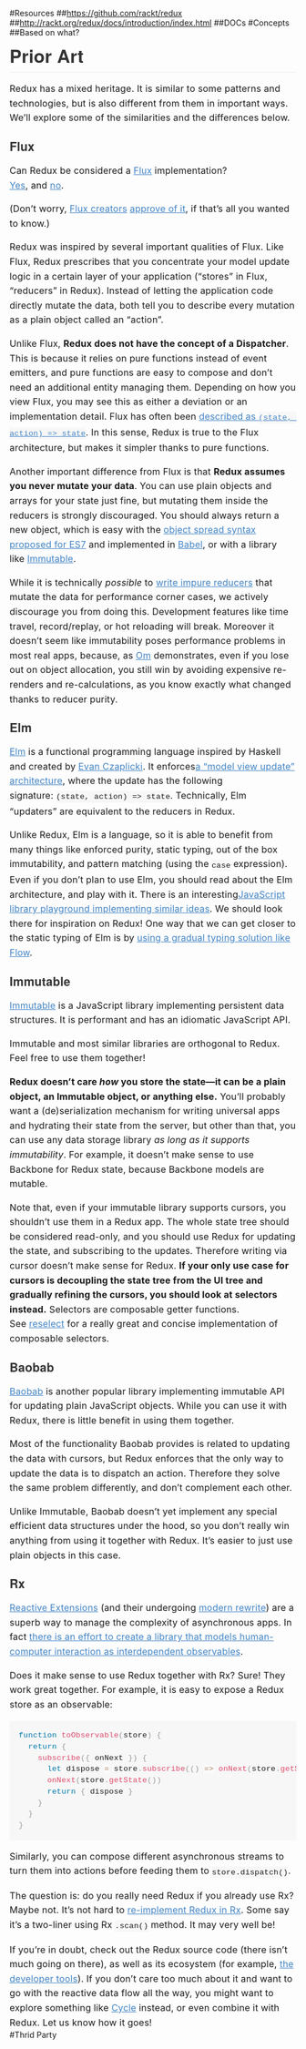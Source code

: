 #Resources
##https://github.com/rackt/redux
##http://rackt.org/redux/docs/introduction/index.html
##DOCs
#Concepts
##Based on what?
<h1 id="prior-art" style="box-sizing: border-box; -webkit-tap-highlight-color: transparent; -webkit-font-smoothing: antialiased; font-size: 2.25em; margin-bottom: 16px; line-height: 1.2; position: relative; padding-bottom: 0.3em; border-bottom-width: 1px; border-bottom-style: solid; border-bottom-color: rgb(238, 238, 238); color: rgb(51, 51, 51); font-family: 'Helvetica Neue', Helvetica, Arial, sans-serif; letter-spacing: 0.2px; margin-top: 0px !important;">Prior Art</h1><p style="box-sizing: border-box; -webkit-tap-highlight-color: transparent; -webkit-font-smoothing: antialiased; margin-bottom: 16px; font-size: 16px; letter-spacing: 0.2px; line-height: 25.6px;">Redux has a mixed heritage. It is similar to some patterns and technologies, but is also different from them in important ways. We’ll explore some of the similarities and the differences below.</p><h3 id="flux" style="box-sizing: border-box; -webkit-tap-highlight-color: transparent; -webkit-font-smoothing: antialiased; margin-top: 1em; margin-bottom: 16px; line-height: 1.43; font-size: 1.5em; position: relative; color: rgb(51, 51, 51); font-family: 'Helvetica Neue', Helvetica, Arial, sans-serif; letter-spacing: 0.2px;">Flux</h3><p style="box-sizing: border-box; -webkit-tap-highlight-color: transparent; -webkit-font-smoothing: antialiased; margin-bottom: 16px; font-size: 16px; letter-spacing: 0.2px; line-height: 25.6px;">Can Redux be considered a&nbsp;<a href="https://facebook.github.io/flux/" target="_blank" style="box-sizing: border-box; -webkit-tap-highlight-color: transparent; -webkit-font-smoothing: antialiased; color: rgb(65, 131, 196); background: transparent;">Flux</a>&nbsp;implementation?<br style="box-sizing: border-box; -webkit-tap-highlight-color: transparent; -webkit-font-smoothing: antialiased;"><a href="https://twitter.com/fisherwebdev/status/616278911886884864" target="_blank" style="box-sizing: border-box; -webkit-tap-highlight-color: transparent; -webkit-font-smoothing: antialiased; color: rgb(65, 131, 196); background: transparent;">Yes</a>, and&nbsp;<a href="https://twitter.com/andrestaltz/status/616270755605708800" target="_blank" style="box-sizing: border-box; -webkit-tap-highlight-color: transparent; -webkit-font-smoothing: antialiased; color: rgb(65, 131, 196); background: transparent;">no</a>.</p><p style="box-sizing: border-box; -webkit-tap-highlight-color: transparent; -webkit-font-smoothing: antialiased; margin-bottom: 16px; font-size: 16px; letter-spacing: 0.2px; line-height: 25.6px;">(Don’t worry,&nbsp;<a href="https://twitter.com/jingc/status/616608251463909376" target="_blank" style="box-sizing: border-box; -webkit-tap-highlight-color: transparent; -webkit-font-smoothing: antialiased; color: rgb(65, 131, 196); background: transparent;">Flux creators</a>&nbsp;<a href="https://twitter.com/fisherwebdev/status/616286955693682688" target="_blank" style="box-sizing: border-box; -webkit-tap-highlight-color: transparent; -webkit-font-smoothing: antialiased; color: rgb(65, 131, 196); background: transparent;">approve of it</a>, if that’s all you wanted to know.)</p><p style="box-sizing: border-box; -webkit-tap-highlight-color: transparent; -webkit-font-smoothing: antialiased; margin-bottom: 16px; font-size: 16px; letter-spacing: 0.2px; line-height: 25.6px;">Redux was inspired by several important qualities of Flux. Like Flux, Redux prescribes that you concentrate your model update logic in a certain layer of your application (“stores” in Flux, “reducers” in Redux). Instead of letting the application code directly mutate the data, both tell you to describe every mutation as a plain object called an “action”.</p><p style="box-sizing: border-box; -webkit-tap-highlight-color: transparent; -webkit-font-smoothing: antialiased; margin-bottom: 16px; font-size: 16px; letter-spacing: 0.2px; line-height: 25.6px;">Unlike Flux,&nbsp;<strong style="box-sizing: border-box; -webkit-tap-highlight-color: transparent; -webkit-font-smoothing: antialiased;">Redux does not have the concept of a Dispatcher</strong>. This is because it relies on pure functions instead of event emitters, and pure functions are easy to compose and don’t need an additional entity managing them. Depending on how you view Flux, you may see this as either a deviation or an implementation detail. Flux has often been&nbsp;<a href="https://speakerdeck.com/jmorrell/jsconf-uy-flux-those-who-forget-the-past-dot-dot-dot-1" target="_blank" style="box-sizing: border-box; -webkit-tap-highlight-color: transparent; -webkit-font-smoothing: antialiased; color: rgb(65, 131, 196); background: transparent;">described as&nbsp;<code style="box-sizing: border-box; -webkit-tap-highlight-color: transparent; -webkit-font-smoothing: antialiased; font-family: Consolas, 'Liberation Mono', Menlo, Courier, monospace; font-size: 13.6px; direction: ltr; padding: 0.2em 0px; margin: 0px; background-color: rgb(247, 247, 247);">(state, action) =&gt; state</code></a>. In this sense, Redux is true to the Flux architecture, but makes it simpler thanks to pure functions.</p><p style="box-sizing: border-box; -webkit-tap-highlight-color: transparent; -webkit-font-smoothing: antialiased; margin-bottom: 16px; font-size: 16px; letter-spacing: 0.2px; line-height: 25.6px;">Another important difference from Flux is that&nbsp;<strong style="box-sizing: border-box; -webkit-tap-highlight-color: transparent; -webkit-font-smoothing: antialiased;">Redux assumes you never mutate your data</strong>. You can use plain objects and arrays for your state just fine, but mutating them inside the reducers is strongly discouraged. You should always return a new object, which is easy with the&nbsp;<a href="https://github.com/sebmarkbage/ecmascript-rest-spread" target="_blank" style="box-sizing: border-box; -webkit-tap-highlight-color: transparent; -webkit-font-smoothing: antialiased; color: rgb(65, 131, 196); background: transparent;">object spread syntax proposed for ES7</a>&nbsp;and implemented in&nbsp;<a href="http://babeljs.io/" target="_blank" style="box-sizing: border-box; -webkit-tap-highlight-color: transparent; -webkit-font-smoothing: antialiased; color: rgb(65, 131, 196); background: transparent;">Babel</a>, or with a library like&nbsp;<a href="https://facebook.github.io/immutable-js" target="_blank" style="box-sizing: border-box; -webkit-tap-highlight-color: transparent; -webkit-font-smoothing: antialiased; color: rgb(65, 131, 196); background: transparent;">Immutable</a>.</p><p style="box-sizing: border-box; -webkit-tap-highlight-color: transparent; -webkit-font-smoothing: antialiased; margin-bottom: 16px; font-size: 16px; letter-spacing: 0.2px; line-height: 25.6px;">While it is technically&nbsp;<em style="box-sizing: border-box; -webkit-tap-highlight-color: transparent; -webkit-font-smoothing: antialiased;">possible</em>&nbsp;to&nbsp;<a href="https://github.com/rackt/redux/issues/328#issuecomment-125035516" target="_blank" style="box-sizing: border-box; -webkit-tap-highlight-color: transparent; -webkit-font-smoothing: antialiased; color: rgb(65, 131, 196); background: transparent;">write impure reducers</a>&nbsp;that mutate the data for performance corner cases, we actively discourage you from doing this. Development features like time travel, record/replay, or hot reloading will break. Moreover it doesn’t seem like immutability poses performance problems in most real apps, because, as&nbsp;<a href="https://github.com/omcljs/om" target="_blank" style="box-sizing: border-box; -webkit-tap-highlight-color: transparent; -webkit-font-smoothing: antialiased; color: rgb(65, 131, 196); background: transparent;">Om</a>&nbsp;demonstrates, even if you lose out on object allocation, you still win by avoiding expensive re-renders and re-calculations, as you know exactly what changed thanks to reducer purity.</p><h3 id="elm" style="box-sizing: border-box; -webkit-tap-highlight-color: transparent; -webkit-font-smoothing: antialiased; margin-top: 1em; margin-bottom: 16px; line-height: 1.43; font-size: 1.5em; position: relative; color: rgb(51, 51, 51); font-family: 'Helvetica Neue', Helvetica, Arial, sans-serif; letter-spacing: 0.2px;">Elm</h3><p style="box-sizing: border-box; -webkit-tap-highlight-color: transparent; -webkit-font-smoothing: antialiased; margin-bottom: 16px; font-size: 16px; letter-spacing: 0.2px; line-height: 25.6px;"><a href="http://elm-lang.org/" target="_blank" style="box-sizing: border-box; -webkit-tap-highlight-color: transparent; -webkit-font-smoothing: antialiased; color: rgb(65, 131, 196); background: transparent;">Elm</a>&nbsp;is a functional programming language inspired by Haskell and created by&nbsp;<a href="https://twitter.com/czaplic" target="_blank" style="box-sizing: border-box; -webkit-tap-highlight-color: transparent; -webkit-font-smoothing: antialiased; color: rgb(65, 131, 196); background: transparent;">Evan Czaplicki</a>. It enforces<a href="https://github.com/evancz/elm-architecture-tutorial/" target="_blank" style="box-sizing: border-box; -webkit-tap-highlight-color: transparent; -webkit-font-smoothing: antialiased; color: rgb(65, 131, 196); background: transparent;">a “model view update” architecture</a>, where the update has the following signature:&nbsp;<code style="box-sizing: border-box; -webkit-tap-highlight-color: transparent; -webkit-font-smoothing: antialiased; font-family: Consolas, 'Liberation Mono', Menlo, Courier, monospace; font-size: 13.6px; direction: ltr; padding: 0.2em 0px; margin: 0px; background-color: rgb(247, 247, 247);">(state, action) =&gt; state</code>. Technically, Elm “updaters” are equivalent to the reducers in Redux.</p><p style="box-sizing: border-box; -webkit-tap-highlight-color: transparent; -webkit-font-smoothing: antialiased; margin-bottom: 16px; font-size: 16px; letter-spacing: 0.2px; line-height: 25.6px;">Unlike Redux, Elm is a language, so it is able to benefit from many things like enforced purity, static typing, out of the box immutability, and pattern matching (using the&nbsp;<code style="box-sizing: border-box; -webkit-tap-highlight-color: transparent; -webkit-font-smoothing: antialiased; font-family: Consolas, 'Liberation Mono', Menlo, Courier, monospace; font-size: 13.6px; direction: ltr; padding: 0.2em 0px; margin: 0px; background-color: rgb(247, 247, 247);">case</code>&nbsp;expression). Even if you don’t plan to use Elm, you should read about the Elm architecture, and play with it. There is an interesting<a href="https://github.com/paldepind/noname-functional-frontend-framework" target="_blank" style="box-sizing: border-box; -webkit-tap-highlight-color: transparent; -webkit-font-smoothing: antialiased; color: rgb(65, 131, 196); background: transparent;">JavaScript library playground implementing similar ideas</a>. We should look there for inspiration on Redux! One way that we can get closer to the static typing of Elm is by&nbsp;<a href="https://github.com/rackt/redux/issues/290" target="_blank" style="box-sizing: border-box; -webkit-tap-highlight-color: transparent; -webkit-font-smoothing: antialiased; color: rgb(65, 131, 196); background: transparent;">using a gradual typing solution like Flow</a>.</p><h3 id="immutable" style="box-sizing: border-box; -webkit-tap-highlight-color: transparent; -webkit-font-smoothing: antialiased; margin-top: 1em; margin-bottom: 16px; line-height: 1.43; font-size: 1.5em; position: relative; color: rgb(51, 51, 51); font-family: 'Helvetica Neue', Helvetica, Arial, sans-serif; letter-spacing: 0.2px;">Immutable</h3><p style="box-sizing: border-box; -webkit-tap-highlight-color: transparent; -webkit-font-smoothing: antialiased; margin-bottom: 16px; font-size: 16px; letter-spacing: 0.2px; line-height: 25.6px;"><a href="https://facebook.github.io/immutable-js" target="_blank" style="box-sizing: border-box; -webkit-tap-highlight-color: transparent; -webkit-font-smoothing: antialiased; color: rgb(65, 131, 196); background: transparent;">Immutable</a>&nbsp;is a JavaScript library implementing persistent data structures. It is performant and has an idiomatic JavaScript API.</p><p style="box-sizing: border-box; -webkit-tap-highlight-color: transparent; -webkit-font-smoothing: antialiased; margin-bottom: 16px; font-size: 16px; letter-spacing: 0.2px; line-height: 25.6px;">Immutable and most similar libraries are orthogonal to Redux. Feel free to use them together!</p><p style="box-sizing: border-box; -webkit-tap-highlight-color: transparent; -webkit-font-smoothing: antialiased; margin-bottom: 16px; font-size: 16px; letter-spacing: 0.2px; line-height: 25.6px;"><strong style="box-sizing: border-box; -webkit-tap-highlight-color: transparent; -webkit-font-smoothing: antialiased;">Redux doesn’t care&nbsp;<em style="box-sizing: border-box; -webkit-tap-highlight-color: transparent; -webkit-font-smoothing: antialiased;">how</em>&nbsp;you store the state—it can be a plain object, an Immutable object, or anything else.</strong>&nbsp;You’ll probably want a (de)serialization mechanism for writing universal apps and hydrating their state from the server, but other than that, you can use any data storage library&nbsp;<em style="box-sizing: border-box; -webkit-tap-highlight-color: transparent; -webkit-font-smoothing: antialiased;">as long as it supports immutability</em>. For example, it doesn’t make sense to use Backbone for Redux state, because Backbone models are mutable.</p><p style="box-sizing: border-box; -webkit-tap-highlight-color: transparent; -webkit-font-smoothing: antialiased; margin-bottom: 16px; font-size: 16px; letter-spacing: 0.2px; line-height: 25.6px;">Note that, even if your immutable library supports cursors, you shouldn’t use them in a Redux app. The whole state tree should be considered read-only, and you should use Redux for updating the state, and subscribing to the updates. Therefore writing via cursor doesn’t make sense for Redux.&nbsp;<strong style="box-sizing: border-box; -webkit-tap-highlight-color: transparent; -webkit-font-smoothing: antialiased;">If your only use case for cursors is decoupling the state tree from the UI tree and gradually refining the cursors, you should look at selectors instead.</strong>&nbsp;Selectors are composable getter functions. See&nbsp;<a href="http://github.com/faassen/reselect" target="_blank" style="box-sizing: border-box; -webkit-tap-highlight-color: transparent; -webkit-font-smoothing: antialiased; color: rgb(65, 131, 196); background: transparent;">reselect</a>&nbsp;for a really great and concise implementation of composable selectors.</p><h3 id="baobab" style="box-sizing: border-box; -webkit-tap-highlight-color: transparent; -webkit-font-smoothing: antialiased; margin-top: 1em; margin-bottom: 16px; line-height: 1.43; font-size: 1.5em; position: relative; color: rgb(51, 51, 51); font-family: 'Helvetica Neue', Helvetica, Arial, sans-serif; letter-spacing: 0.2px;">Baobab</h3><p style="box-sizing: border-box; -webkit-tap-highlight-color: transparent; -webkit-font-smoothing: antialiased; margin-bottom: 16px; font-size: 16px; letter-spacing: 0.2px; line-height: 25.6px;"><a href="https://github.com/Yomguithereal/baobab" target="_blank" style="box-sizing: border-box; -webkit-tap-highlight-color: transparent; -webkit-font-smoothing: antialiased; color: rgb(65, 131, 196); background: transparent;">Baobab</a>&nbsp;is another popular library implementing immutable API for updating plain JavaScript objects. While you can use it with Redux, there is little benefit in using them together.</p><p style="box-sizing: border-box; -webkit-tap-highlight-color: transparent; -webkit-font-smoothing: antialiased; margin-bottom: 16px; font-size: 16px; letter-spacing: 0.2px; line-height: 25.6px;">Most of the functionality Baobab provides is related to updating the data with cursors, but Redux enforces that the only way to update the data is to dispatch an action. Therefore they solve the same problem differently, and don’t complement each other.</p><p style="box-sizing: border-box; -webkit-tap-highlight-color: transparent; -webkit-font-smoothing: antialiased; margin-bottom: 16px; font-size: 16px; letter-spacing: 0.2px; line-height: 25.6px;">Unlike Immutable, Baobab doesn’t yet implement any special efficient data structures under the hood, so you don’t really win anything from using it together with Redux. It’s easier to just use plain objects in this case.</p><h3 id="rx" style="box-sizing: border-box; -webkit-tap-highlight-color: transparent; -webkit-font-smoothing: antialiased; margin-top: 1em; margin-bottom: 16px; line-height: 1.43; font-size: 1.5em; position: relative; color: rgb(51, 51, 51); font-family: 'Helvetica Neue', Helvetica, Arial, sans-serif; letter-spacing: 0.2px;">Rx</h3><p style="box-sizing: border-box; -webkit-tap-highlight-color: transparent; -webkit-font-smoothing: antialiased; margin-bottom: 16px; font-size: 16px; letter-spacing: 0.2px; line-height: 25.6px;"><a href="https://github.com/Reactive-Extensions/RxJS" target="_blank" style="box-sizing: border-box; -webkit-tap-highlight-color: transparent; -webkit-font-smoothing: antialiased; color: rgb(65, 131, 196); background: transparent;">Reactive Extensions</a>&nbsp;(and their undergoing&nbsp;<a href="https://github.com/ReactiveX/RxJS" target="_blank" style="box-sizing: border-box; -webkit-tap-highlight-color: transparent; -webkit-font-smoothing: antialiased; color: rgb(65, 131, 196); background: transparent;">modern rewrite</a>) are a superb way to manage the complexity of asynchronous apps. In fact&nbsp;<a href="http://cycle.js.org/" target="_blank" style="box-sizing: border-box; -webkit-tap-highlight-color: transparent; -webkit-font-smoothing: antialiased; color: rgb(65, 131, 196); background: transparent;">there is an effort to create a library that models human-computer interaction as interdependent observables</a>.</p><p style="box-sizing: border-box; -webkit-tap-highlight-color: transparent; -webkit-font-smoothing: antialiased; margin-bottom: 16px; font-size: 16px; letter-spacing: 0.2px; line-height: 25.6px;">Does it make sense to use Redux together with Rx? Sure! They work great together. For example, it is easy to expose a Redux store as an observable:</p><pre style="box-sizing: border-box; -webkit-tap-highlight-color: transparent; -webkit-font-smoothing: antialiased; font-family: Consolas, 'Liberation Mono', Menlo, Courier, monospace; font-size: 13.6px; overflow: auto; direction: ltr; margin-bottom: 16px; padding: 16px; line-height: 1.45; border: 0px; border-radius: 3px; word-wrap: normal; letter-spacing: 0.2px; background-color: rgb(247, 247, 247);"><code class="lang-js" style="box-sizing: border-box; -webkit-tap-highlight-color: transparent; -webkit-font-smoothing: antialiased; font-family: Consolas, 'Liberation Mono', Menlo, Courier, monospace; font-size: 13.6px; direction: ltr; margin: 0px; white-space: pre; display: inline; max-width: initial; overflow: initial; line-height: inherit; word-wrap: normal; background-image: initial; background-attachment: initial; background-size: initial; background-origin: initial; background-clip: initial; background-position: initial; background-repeat: initial;"><span class="token keyword" style="box-sizing: border-box; -webkit-tap-highlight-color: transparent; -webkit-font-smoothing: antialiased; color: rgb(0, 119, 170);">function</span> <span class="token function" style="box-sizing: border-box; -webkit-tap-highlight-color: transparent; -webkit-font-smoothing: antialiased; color: rgb(221, 74, 104);">toObservable</span><span class="token punctuation" style="box-sizing: border-box; -webkit-tap-highlight-color: transparent; -webkit-font-smoothing: antialiased; color: rgb(153, 153, 153);">(</span>store<span class="token punctuation" style="box-sizing: border-box; -webkit-tap-highlight-color: transparent; -webkit-font-smoothing: antialiased; color: rgb(153, 153, 153);">)</span> <span class="token punctuation" style="box-sizing: border-box; -webkit-tap-highlight-color: transparent; -webkit-font-smoothing: antialiased; color: rgb(153, 153, 153);">{</span>
  <span class="token keyword" style="box-sizing: border-box; -webkit-tap-highlight-color: transparent; -webkit-font-smoothing: antialiased; color: rgb(0, 119, 170);">return</span> <span class="token punctuation" style="box-sizing: border-box; -webkit-tap-highlight-color: transparent; -webkit-font-smoothing: antialiased; color: rgb(153, 153, 153);">{</span>
    <span class="token function" style="box-sizing: border-box; -webkit-tap-highlight-color: transparent; -webkit-font-smoothing: antialiased; color: rgb(221, 74, 104);">subscribe</span><span class="token punctuation" style="box-sizing: border-box; -webkit-tap-highlight-color: transparent; -webkit-font-smoothing: antialiased; color: rgb(153, 153, 153);">(</span><span class="token punctuation" style="box-sizing: border-box; -webkit-tap-highlight-color: transparent; -webkit-font-smoothing: antialiased; color: rgb(153, 153, 153);">{</span> onNext <span class="token punctuation" style="box-sizing: border-box; -webkit-tap-highlight-color: transparent; -webkit-font-smoothing: antialiased; color: rgb(153, 153, 153);">}</span><span class="token punctuation" style="box-sizing: border-box; -webkit-tap-highlight-color: transparent; -webkit-font-smoothing: antialiased; color: rgb(153, 153, 153);">)</span> <span class="token punctuation" style="box-sizing: border-box; -webkit-tap-highlight-color: transparent; -webkit-font-smoothing: antialiased; color: rgb(153, 153, 153);">{</span>
      <span class="token keyword" style="box-sizing: border-box; -webkit-tap-highlight-color: transparent; -webkit-font-smoothing: antialiased; color: rgb(0, 119, 170);">let</span> dispose <span class="token operator" style="box-sizing: border-box; -webkit-tap-highlight-color: transparent; -webkit-font-smoothing: antialiased; color: rgb(166, 127, 89); background: rgba(255, 255, 255, 0.498039);">=</span> store<span class="token punctuation" style="box-sizing: border-box; -webkit-tap-highlight-color: transparent; -webkit-font-smoothing: antialiased; color: rgb(153, 153, 153);">.</span><span class="token function" style="box-sizing: border-box; -webkit-tap-highlight-color: transparent; -webkit-font-smoothing: antialiased; color: rgb(221, 74, 104);">subscribe</span><span class="token punctuation" style="box-sizing: border-box; -webkit-tap-highlight-color: transparent; -webkit-font-smoothing: antialiased; color: rgb(153, 153, 153);">(</span><span class="token punctuation" style="box-sizing: border-box; -webkit-tap-highlight-color: transparent; -webkit-font-smoothing: antialiased; color: rgb(153, 153, 153);">(</span><span class="token punctuation" style="box-sizing: border-box; -webkit-tap-highlight-color: transparent; -webkit-font-smoothing: antialiased; color: rgb(153, 153, 153);">)</span> <span class="token operator" style="box-sizing: border-box; -webkit-tap-highlight-color: transparent; -webkit-font-smoothing: antialiased; color: rgb(166, 127, 89); background: rgba(255, 255, 255, 0.498039);">=</span><span class="token operator" style="box-sizing: border-box; -webkit-tap-highlight-color: transparent; -webkit-font-smoothing: antialiased; color: rgb(166, 127, 89); background: rgba(255, 255, 255, 0.498039);">&gt;</span> <span class="token function" style="box-sizing: border-box; -webkit-tap-highlight-color: transparent; -webkit-font-smoothing: antialiased; color: rgb(221, 74, 104);">onNext</span><span class="token punctuation" style="box-sizing: border-box; -webkit-tap-highlight-color: transparent; -webkit-font-smoothing: antialiased; color: rgb(153, 153, 153);">(</span>store<span class="token punctuation" style="box-sizing: border-box; -webkit-tap-highlight-color: transparent; -webkit-font-smoothing: antialiased; color: rgb(153, 153, 153);">.</span><span class="token function" style="box-sizing: border-box; -webkit-tap-highlight-color: transparent; -webkit-font-smoothing: antialiased; color: rgb(221, 74, 104);">getState</span><span class="token punctuation" style="box-sizing: border-box; -webkit-tap-highlight-color: transparent; -webkit-font-smoothing: antialiased; color: rgb(153, 153, 153);">(</span><span class="token punctuation" style="box-sizing: border-box; -webkit-tap-highlight-color: transparent; -webkit-font-smoothing: antialiased; color: rgb(153, 153, 153);">)</span><span class="token punctuation" style="box-sizing: border-box; -webkit-tap-highlight-color: transparent; -webkit-font-smoothing: antialiased; color: rgb(153, 153, 153);">)</span><span class="token punctuation" style="box-sizing: border-box; -webkit-tap-highlight-color: transparent; -webkit-font-smoothing: antialiased; color: rgb(153, 153, 153);">)</span>
      <span class="token function" style="box-sizing: border-box; -webkit-tap-highlight-color: transparent; -webkit-font-smoothing: antialiased; color: rgb(221, 74, 104);">onNext</span><span class="token punctuation" style="box-sizing: border-box; -webkit-tap-highlight-color: transparent; -webkit-font-smoothing: antialiased; color: rgb(153, 153, 153);">(</span>store<span class="token punctuation" style="box-sizing: border-box; -webkit-tap-highlight-color: transparent; -webkit-font-smoothing: antialiased; color: rgb(153, 153, 153);">.</span><span class="token function" style="box-sizing: border-box; -webkit-tap-highlight-color: transparent; -webkit-font-smoothing: antialiased; color: rgb(221, 74, 104);">getState</span><span class="token punctuation" style="box-sizing: border-box; -webkit-tap-highlight-color: transparent; -webkit-font-smoothing: antialiased; color: rgb(153, 153, 153);">(</span><span class="token punctuation" style="box-sizing: border-box; -webkit-tap-highlight-color: transparent; -webkit-font-smoothing: antialiased; color: rgb(153, 153, 153);">)</span><span class="token punctuation" style="box-sizing: border-box; -webkit-tap-highlight-color: transparent; -webkit-font-smoothing: antialiased; color: rgb(153, 153, 153);">)</span>
      <span class="token keyword" style="box-sizing: border-box; -webkit-tap-highlight-color: transparent; -webkit-font-smoothing: antialiased; color: rgb(0, 119, 170);">return</span> <span class="token punctuation" style="box-sizing: border-box; -webkit-tap-highlight-color: transparent; -webkit-font-smoothing: antialiased; color: rgb(153, 153, 153);">{</span> dispose <span class="token punctuation" style="box-sizing: border-box; -webkit-tap-highlight-color: transparent; -webkit-font-smoothing: antialiased; color: rgb(153, 153, 153);">}</span>
    <span class="token punctuation" style="box-sizing: border-box; -webkit-tap-highlight-color: transparent; -webkit-font-smoothing: antialiased; color: rgb(153, 153, 153);">}</span>
  <span class="token punctuation" style="box-sizing: border-box; -webkit-tap-highlight-color: transparent; -webkit-font-smoothing: antialiased; color: rgb(153, 153, 153);">}</span>
<span class="token punctuation" style="box-sizing: border-box; -webkit-tap-highlight-color: transparent; -webkit-font-smoothing: antialiased; color: rgb(153, 153, 153);">}</span>
</code></pre><p style="box-sizing: border-box; -webkit-tap-highlight-color: transparent; -webkit-font-smoothing: antialiased; margin-bottom: 16px; font-size: 16px; letter-spacing: 0.2px; line-height: 25.6px;">Similarly, you can compose different asynchronous streams to turn them into actions before feeding them to&nbsp;<code style="box-sizing: border-box; -webkit-tap-highlight-color: transparent; -webkit-font-smoothing: antialiased; font-family: Consolas, 'Liberation Mono', Menlo, Courier, monospace; font-size: 13.6px; direction: ltr; padding: 0.2em 0px; margin: 0px; background-color: rgb(247, 247, 247);">store.dispatch()</code>.</p><p style="box-sizing: border-box; -webkit-tap-highlight-color: transparent; -webkit-font-smoothing: antialiased; margin-bottom: 16px; font-size: 16px; letter-spacing: 0.2px; line-height: 25.6px;">The question is: do you really need Redux if you already use Rx? Maybe not. It’s not hard to&nbsp;<a href="https://github.com/jas-chen/rx-redux" target="_blank" style="box-sizing: border-box; -webkit-tap-highlight-color: transparent; -webkit-font-smoothing: antialiased; color: rgb(65, 131, 196); background: transparent;">re-implement Redux in Rx</a>. Some say it’s a two-liner using Rx&nbsp;<code style="box-sizing: border-box; -webkit-tap-highlight-color: transparent; -webkit-font-smoothing: antialiased; font-family: Consolas, 'Liberation Mono', Menlo, Courier, monospace; font-size: 13.6px; direction: ltr; padding: 0.2em 0px; margin: 0px; background-color: rgb(247, 247, 247);">.scan()</code>&nbsp;method. It may very well be!</p><p style="box-sizing: border-box; -webkit-tap-highlight-color: transparent; -webkit-font-smoothing: antialiased; font-size: 16px; letter-spacing: 0.2px; line-height: 25.6px; margin-bottom: 0px !important;">If you’re in doubt, check out the Redux source code (there isn’t much going on there), as well as its ecosystem (for example,&nbsp;<a href="https://github.com/gaearon/redux-devtools" target="_blank" style="box-sizing: border-box; -webkit-tap-highlight-color: transparent; -webkit-font-smoothing: antialiased; color: rgb(65, 131, 196); background: transparent;">the developer tools</a>). If you don’t care too much about it and want to go with the reactive data flow all the way, you might want to explore something like&nbsp;<a href="http://cycle.js.org/" target="_blank" style="box-sizing: border-box; -webkit-tap-highlight-color: transparent; -webkit-font-smoothing: antialiased; color: rgb(65, 131, 196); background: transparent;">Cycle</a>&nbsp;instead, or even combine it with Redux. Let us know how it goes!</p>
#Thrid Party
